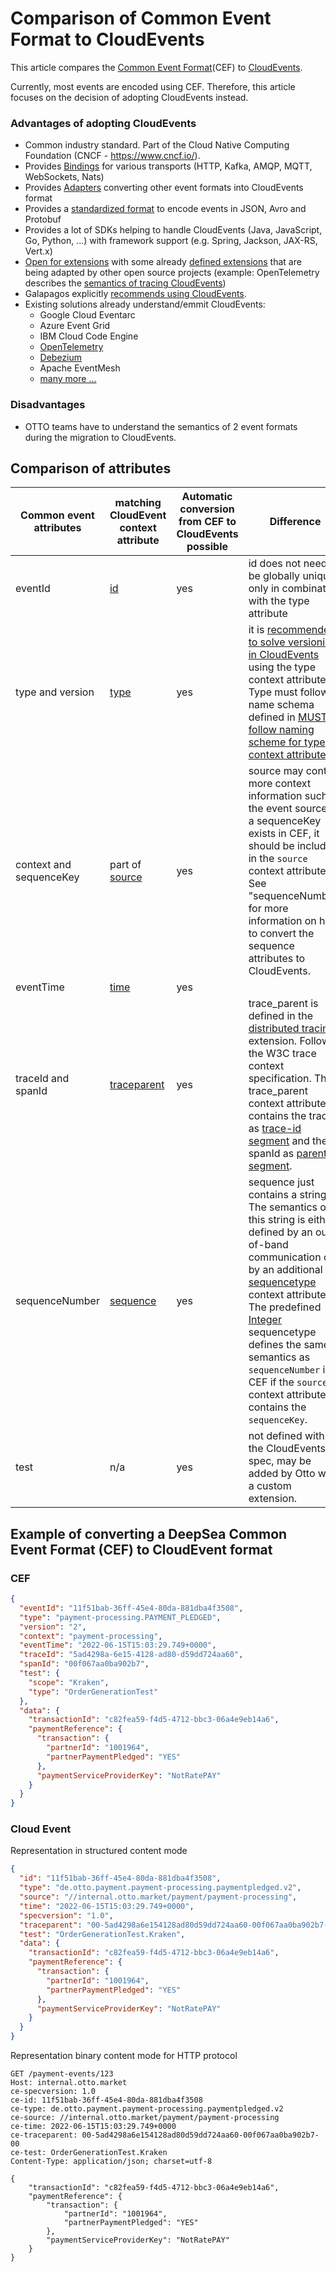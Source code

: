 # Comparison of Common Event Format to CloudEvents

This article compares the [Common Event Format](https://github.com/otto-ec/deepsea_event_format/blob/main/common_event_format.md)(CEF) to [CloudEvents](https://cloudevents.io/).

Currently, most events are encoded using CEF. Therefore, this article focuses on the decision of adopting CloudEvents instead.

### Advantages of adopting CloudEvents

- Common industry standard. Part of the Cloud Native Computing Foundation (CNCF - <https://www.cncf.io/>).
- Provides [Bindings](https://github.com/cloudevents/spec/tree/main/cloudevents/bindings) for various transports (HTTP, Kafka, AMQP, MQTT, WebSockets, Nats)
- Provides [Adapters](https://github.com/cloudevents/spec/tree/main/cloudevents/adapters) converting other event formats into CloudEvents format
- Provides a [standardized format](https://github.com/cloudevents/spec/tree/main/cloudevents/formats) to encode events in JSON, Avro and Protobuf
- Provides a lot of SDKs helping to handle CloudEvents (Java, JavaScript, Go, Python, ...) with framework support (e.g. Spring, Jackson, JAX-RS, Vert.x)
- [Open for extensions](https://github.com/cloudevents/spec/blob/v1.0.2/cloudevents/spec.md#extension-context-attributes) with some already [defined extensions](https://github.com/cloudevents/spec/tree/main/cloudevents/extensions) that are being adapted by other open source projects (example: OpenTelemetry describes the [semantics of tracing CloudEvents](https://github.com/open-telemetry/opentelemetry-specification/blob/main/specification/trace/semantic_conventions/cloudevents.md))
- Galapagos explicitly [recommends using CloudEvents](https://github.com/HermesGermany/galapagos/blob/main/kafka_guidelines.md#data-formats).
- Existing solutions already understand/emmit CloudEvents:
  - Google Cloud Eventarc
  - Azure Event Grid
  - IBM Cloud Code Engine
  - [OpenTelemetry](https://github.com/open-telemetry/opentelemetry-specification/blob/main/specification/trace/semantic_conventions/cloudevents.md)
  - [Debezium](https://debezium.io/documentation/reference/integrations/cloudevents.html)
  - Apache EventMesh
  - [many more ...](https://cloudevents.io/)

### Disadvantages

- OTTO teams have to understand the semantics of 2 event formats during the migration to CloudEvents.

## Comparison of attributes

| Common event attributes | matching CloudEvent context attribute                                                                                    | Automatic conversion from CEF to CloudEvents possible | Difference                                                                                                                                                                                                                                                                                                                                                                                                                                                                                                                   |
| ----------------------- | ------------------------------------------------------------------------------------------------------------------------ | ----------------------------------------------------- | ---------------------------------------------------------------------------------------------------------------------------------------------------------------------------------------------------------------------------------------------------------------------------------------------------------------------------------------------------------------------------------------------------------------------------------------------------------------------------------------------------------------------------- |
| eventId                 | [id](https://github.com/cloudevents/spec/blob/v1.0.2/cloudevents/spec.md#id)                                             | yes                                                   | id does not need to be globally unique, only in combination with the type attribute                                                                                                                                                                                                                                                                                                                                                                                                                                          |
| type and version        | [type]([https://github.com/cloudevents/spec/blob/v1.0.2/cloudevents/spec.md#type](https://api.otto.de/portal/guidelines/r200009))                                         | yes                                                   | it is [recommended to solve versioning in CloudEvents](https://github.com/cloudevents/spec/blob/v1.0.2/cloudevents/primer.md#versioning-of-cloudevents) using the type context attribute. Type must follow name schema defined in [MUST follow naming scheme for type context attribute](https://api.otto.de/portal/guidelines/r200009).                                                                                                                                                                                                                                                                                                 |
| context and sequenceKey | part of [source](https://api.otto.de/portal/guidelines/r200010)                           | yes                                                   | source may contain more context information such as the event source. If a sequenceKey exists in CEF, it should be included in the `source` context attribute. See "sequenceNumber" for more information on how to convert the sequence attributes to CloudEvents.                                                                                                                                                                                                                                                           |
| eventTime               | [time](https://api.otto.de/portal/guidelines/r200011)                                         | yes                                                   |                                                                                                                                                                                                                                                                                                                                                                                                                                                                                                                              |
| traceId and spanId      | [traceparent](https://github.com/cloudevents/spec/blob/v1.0.2/cloudevents/extensions/distributed-tracing.md#traceparent) | yes                                                   | trace_parent is defined in the [distributed tracing](https://github.com/cloudevents/spec/blob/v1.0.2/cloudevents/extensions/distributed-tracing.md) extension. Follows the W3C trace context specification. The trace_parent context attribute contains the traceId as [trace-id segment](https://www.w3.org/TR/trace-context/#trace-id) and the spanId as [parent-id segment](https://www.w3.org/TR/trace-context/#parent-id).                                                                                              |
| sequenceNumber          | [sequence](https://api.otto.de/portal/guidelines/r200003)                | yes                                                   | sequence just contains a string. The semantics of this string is either defined by an out-of-band communication or by an additional [sequencetype](https://github.com/cloudevents/spec/blob/v1.0.2/cloudevents/extensions/sequence.md#sequencetype) context attribute. The predefined [Integer](https://github.com/cloudevents/spec/blob/v1.0.2/cloudevents/extensions/sequence.md#integer) sequencetype defines the same semantics as `sequenceNumber` in CEF if the `source` context attribute contains the `sequenceKey`. |
| test                    | n/a                                                                                                                      | yes                                                   | not defined within the CloudEvents spec, may be added by Otto with a custom extension.                                                                                                                                                                                                                                                                                                                                                                                                                                       |

## Example of converting a DeepSea Common Event Format (CEF) to CloudEvent format

### CEF

```json
{
  "eventId": "11f51bab-36ff-45e4-80da-881dba4f3508",
  "type": "payment-processing.PAYMENT_PLEDGED",
  "version": "2",
  "context": "payment-processing",
  "eventTime": "2022-06-15T15:03:29.749+0000",
  "traceId": "5ad4298a-6e15-4128-ad80-d59dd724aa60",
  "spanId": "00f067aa0ba902b7",
  "test": {
    "scope": "Kraken",
    "type": "OrderGenerationTest"
  },
  "data": {
    "transactionId": "c82fea59-f4d5-4712-bbc3-06a4e9eb14a6",
    "paymentReference": {
      "transaction": {
        "partnerId": "1001964",
        "partnerPaymentPledged": "YES"
      },
      "paymentServiceProviderKey": "NotRatePAY"
    }
  }
}
```

### Cloud Event

Representation in structured content mode

```json
{
  "id": "11f51bab-36ff-45e4-80da-881dba4f3508",
  "type": "de.otto.payment.payment-processing.paymentpledged.v2",
  "source": "//internal.otto.market/payment/payment-processing",
  "time": "2022-06-15T15:03:29.749+0000",
  "specversion": "1.0",
  "traceparent": "00-5ad4298a6e154128ad80d59dd724aa60-00f067aa0ba902b7-00",
  "test": "OrderGenerationTest.Kraken",
  "data": {
    "transactionId": "c82fea59-f4d5-4712-bbc3-06a4e9eb14a6",
    "paymentReference": {
      "transaction": {
        "partnerId": "1001964",
        "partnerPaymentPledged": "YES"
      },
      "paymentServiceProviderKey": "NotRatePAY"
    }
  }
}
```

Representation binary content mode for HTTP protocol

```http request
GET /payment-events/123
Host: internal.otto.market
ce-specversion: 1.0
ce-id: 11f51bab-36ff-45e4-80da-881dba4f3508
ce-type: de.otto.payment.payment-processing.paymentpledged.v2
ce-source: //internal.otto.market/payment/payment-processing
ce-time: 2022-06-15T15:03:29.749+0000
ce-traceparent: 00-5ad4298a6e154128ad80d59dd724aa60-00f067aa0ba902b7-00
ce-test: OrderGenerationTest.Kraken
Content-Type: application/json; charset=utf-8

{
    "transactionId": "c82fea59-f4d5-4712-bbc3-06a4e9eb14a6",
    "paymentReference": {
        "transaction": {
            "partnerId": "1001964",
            "partnerPaymentPledged": "YES"
        },
        "paymentServiceProviderKey": "NotRatePAY"
    }
}
```
